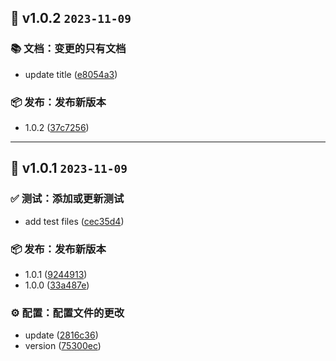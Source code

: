 ## 🎉 v1.0.2 `2023-11-09`
### 📚 文档：变更的只有文档
- update title ([e8054a3](https://github.com/kwooshung/react-no-ssr/commit/e8054a3))

### 📦️ 发布：发布新版本
- 1.0.2 ([37c7256](https://github.com/kwooshung/react-no-ssr/commit/37c7256))

---

## 🎉 v1.0.1 `2023-11-09`
### ✅ 测试：添加或更新测试
- add test files ([cec35d4](https://github.com/kwooshung/react-no-ssr/commit/cec35d4))

### 📦️ 发布：发布新版本
- 1.0.1 ([9244913](https://github.com/kwooshung/react-no-ssr/commit/9244913))
- 1.0.0 ([33a487e](https://github.com/kwooshung/react-no-ssr/commit/33a487e))

### ⚙️ 配置：配置文件的更改
- update ([2816c36](https://github.com/kwooshung/react-no-ssr/commit/2816c36))
- version ([75300ec](https://github.com/kwooshung/react-no-ssr/commit/75300ec))

